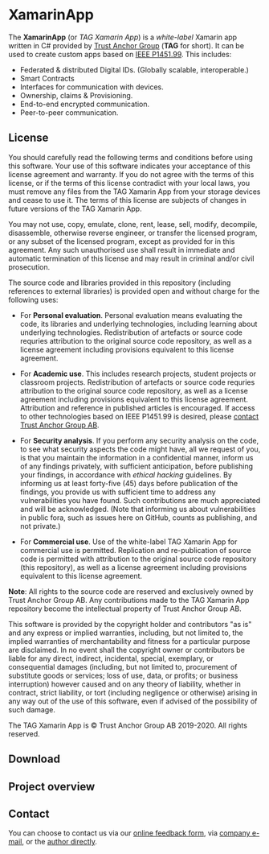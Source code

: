 # XamarinApp

The **XamarinApp** (or *TAG Xamarin App*) is a *white-label* Xamarin app written in C# provided by [Trust Anchor Group](https://trustanchorgroup.com/) (**TAG** for short).
It can be used to create custom apps based on [IEEE P1451.99](https://gitlab.com/IEEE-SA/XMPPI/IoT). This includes:

* Federated & distributed Digital IDs. (Globally scalable, interoperable.)
* Smart Contracts
* Interfaces for communication with devices.
* Ownership, claims & Provisioning.
* End-to-end encrypted communication.
* Peer-to-peer communication.

## License

You should carefully read the following terms and conditions before using this software. Your use of this software indicates your acceptance of this 
license agreement and warranty. If you do not agree with the terms of this license, or if the terms of this license contradict with your local laws, 
you must remove any files from the TAG Xamarin App from your storage devices and cease to use it. The terms of this license are subjects of changes 
in future versions of the TAG Xamarin App.

You may not use, copy, emulate, clone, rent, lease, sell, modify, decompile, disassemble, otherwise reverse engineer, or transfer the licensed program, 
or any subset of the licensed program, except as provided for in this agreement. Any such unauthorised use shall result in immediate and automatic 
termination of this license and may result in criminal and/or civil prosecution.

The source code and libraries provided in this repository (including references to external libraries) is provided open and without charge for the following uses:

* For **Personal evaluation**. Personal evaluation means evaluating the code, its libraries and underlying technologies, including learning about underlying technologies.
Redistribution of artefacts or source code requries attribution to the original source code repository, as well as a license agreement including provisions equivalent
to this license agreement.

* For **Academic use**. This includes research projects, student projects or classroom projects. Redistribution of artefacts or source code requries attribution to the 
original source code repository, as well as a license agreement including provisions equivalent to this license agreement. Attribution and reference in published articles 
is encouraged. If access to other technologies based on IEEE P1451.99 is desired, please [contact Trust Anchor Group AB](#contact).

* For **Security analysis**. If you perform any security analysis on the code, to see what security aspects the code might have, all we request of you, is that you 
maintain the information in a confidential manner, inform us of any findings privately, with sufficient anticipation, before publishing your findings, in accordance 
with *ethical hacking* guidelines. By informing us at least forty-five (45) days before publication of the findings, you provide us with sufficient time to address 
any vulnerabilities you have found. Such contributions are much appreciated and will be acknowledged. (Note that informing us about vulnerabilities in public fora,
such as issues here on GitHub, counts as publishing, and not private.)

* For **Commercial use**. Use of the white-label TAG Xamarin App for commercial use is permitted. Replication and re-publication of source code is permitted with
attribution to the original source code repository (this repository), as well as a license agreement including provisions equivalent to this license agreement.

**Note**: All rights to the source code are reserved and exclusively owned by Trust Anchor Group AB. Any contributions made to the TAG Xamarin App repository 
become the intellectual property of Trust Anchor Group AB.

This software is provided by the copyright holder and contributors "as is" and any express or implied warranties, including, but not limited to, the implied 
warranties of merchantability and fitness for a particular purpose are disclaimed. In no event shall the copyright owner or contributors be liable for any 
direct, indirect, incidental, special, exemplary, or consequential damages (including, but not limited to, procurement of substitute goods or services; loss 
of use, data, or profits; or business interruption) however caused and on any theory of liability, whether in contract, strict liability, or tort (including 
negligence or otherwise) arising in any way out of the use of this software, even if advised of the possibility of such damage.

The TAG Xamarin App is © Trust Anchor Group AB 2019-2020. All rights reserved.

## Download

## Project overview

## Contact

You can choose to contact us via our [online feedback form](https://tagroot.io/Feedback.md), via [company e-mail](info@trustanchorgroup.com), or the
[author directly](https://www.linkedin.com/in/peterwaher/).